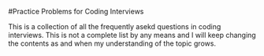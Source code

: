 
#Practice Problems for Coding Interviews

This is a collection of all the frequently asekd questions in coding
interviews. This is not a complete list by any means and I will keep 
changing the contents as and when my understanding of the topic grows.
